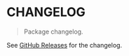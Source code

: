 # CHANGELOG

> Package changelog.

See [GitHub Releases](https://github.com/stdlib-js/array-base-group-values-by/releases) for the changelog.